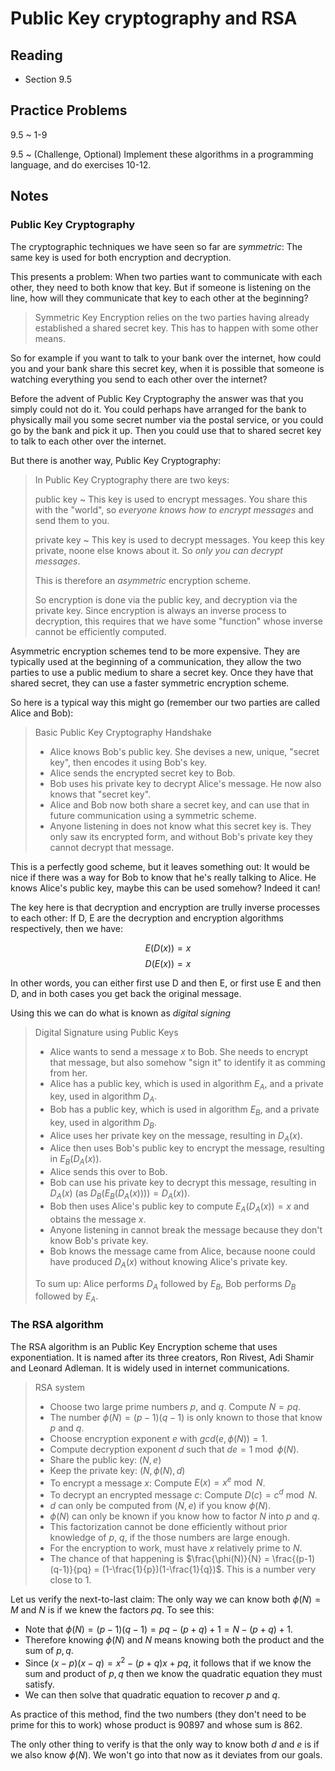 # Public Key cryptography and RSA

## Reading

- Section 9.5

## Practice Problems

9.5
  ~ 1-9

9.5
  ~ (Challenge, Optional) Implement these algorithms in a programming language, and do exercises 10-12.

## Notes

### Public Key Cryptography

The cryptographic techniques we have seen so far are *symmetric*: The same key is used for both encryption and decryption.

This presents a problem: When two parties want to communicate with each other, they need to both know that key. But if someone is listening on the line, how will they communicate that key to each other at the beginning?

> Symmetric Key Encryption relies on the two parties having already established a shared secret key. This has to happen with some other means.

So for example if you want to talk to your bank over the internet, how could you and your bank share this secret key, when it is possible that someone is watching everything you send to each other over the internet?

Before the advent of Public Key Cryptography the answer was that you simply could not do it. You could perhaps have arranged for the bank to physically mail you some secret number via the postal service, or you could go by the bank and pick it up. Then you could use that to shared secret key to talk to each other over the internet.

But there is another way, Public Key Cryptography:

> In Public Key Cryptography there are two keys:
>
> public key
>   ~ This key is used to encrypt messages. You share this with the "world", so *everyone knows how to encrypt messages* and send them to you.
>
> private key
>   ~ This key is used to decrypt messages. You keep this key private, noone else knows about it. So *only you can decrypt messages*.
>
> This is therefore an *asymmetric* encryption scheme.
>
> So encryption is done via the public key, and decryption via the private key. Since encryption is always an inverse process to decryption, this requires that we have some "function" whose inverse cannot be efficiently computed.

Asymmetric encryption schemes tend to be more expensive. They are typically used at the beginning of a communication, they allow the two parties to use a public medium to share a secret key. Once they have that shared secret, they can use a faster symmetric encryption scheme.

So here is a typical way this might go (remember our two parties are called Alice and Bob):

> Basic Public Key Cryptography Handshake
>
> - Alice knows Bob's public key. She devises a new, unique, "secret key", then encodes it using Bob's key.
> - Alice sends the encrypted secret key to Bob.
> - Bob uses his private key to decrypt Alice's message. He now also knows that "secret key".
> - Alice and Bob now both share a secret key, and can use that in future communication using a symmetric scheme.
> - Anyone listening in does not know what this secret key is. They only saw its encrypted form, and without Bob's private key they cannot decrypt that message.

This is a perfectly good scheme, but it leaves something out: It would be nice if there was a way for Bob to know that he's really talking to Alice. He knows Alice's public key, maybe this can be used somehow? Indeed it can!

The key here is that decryption and encryption are trully inverse processes to each other: If D, E are the decryption and encryption algorithms respectively, then we have:

$$E(D(x)) = x$$
$$D(E(x)) = x$$

In other words, you can either first use D and then E, or first use E and then D, and in both cases you get back the original message.

Using this we can do what is known as *digital signing*

> Digital Signature using Public Keys
>
> - Alice wants to send a message $x$ to Bob. She needs to encrypt that message, but also somehow "sign it" to identify it as comming from her.
> - Alice has a public key, which is used in algorithm $E_A$, and a private key, used in algorithm $D_A$.
> - Bob has a public key, which is used in algorithm $E_B$, and a private key, used in algorithm $D_B$.
> - Alice uses her private key on the message, resulting in $D_A(x)$.
> - Alice then uses Bob's public key to encrypt the message, resulting in $E_B(D_A(x))$.
> - Alice sends this over to Bob.
> - Bob can use his private key to decrypt this message, resulting in $D_A(x)$ (as $D_B(E_B(D_A(x)))) = D_A(x)$).
> - Bob then uses Alice's public key to compute $E_A(D_A(x)) = x$ and obtains the message $x$.
> - Anyone listening in cannot break the message because they don't know Bob's private key.
> - Bob knows the message came from Alice, because noone could have produced $D_A(x)$ without knowing Alice's private key.
>
> To sum up: Alice performs $D_A$ followed by $E_B$, Bob performs $D_B$ followed by $E_A$.

### The RSA algorithm

The RSA algorithm is an Public Key Encryption scheme that uses exponentiation. It is named after its three creators, Ron Rivest, Adi Shamir and Leonard Adleman. It is widely used in internet communications.

> RSA system
>
> - Choose two large prime numbers $p$, and $q$. Compute $N = pq$.
> - The number $\phi(N) = (p-1)(q-1)$ is only known to those that know $p$ and $q$.
> - Choose encryption exponent $e$ with $gcd(e, \phi(N)) = 1$.
> - Compute decryption exponent $d$ such that $de = 1\bmod \phi(N)$.
> - Share the public key: $(N, e)$
> - Keep the private key: $(N, \phi(N), d)$
> - To encrypt a message $x$: Compute $E(x) = x^e\bmod N$.
> - To decrypt an encrypted message $c$: Compute $D(c) = c^d\bmod N$.
> - $d$ can only be computed from $(N, e)$ if you know $\phi(N)$.
> - $\phi(N)$ can only be known if you know how to factor $N$ into $p$ and $q$.
> - This factorization cannot be done efficiently without prior knowledge of $p$, $q$, if the those numbers are large enough.
> - For the encryption to work, must have $x$ relatively prime to $N$.
> - The chance of that happening is $\frac{\phi(N)}{N} = \frac{(p-1)(q-1)}{pq} = (1-\frac{1}{p})(1-\frac{1}{q})$. This is a number very close to $1$.

Let us verify the next-to-last claim: The only way we can know both $\phi(N) = M$ and $N$ is if we knew the factors $pq$. To see this:

- Note that $\phi(N)=(p-1)(q-1) = pq - (p+q) + 1 = N - (p+q) + 1$.
- Therefore knowing $\phi(N)$ and $N$ means knowing both the product and the sum of $p,q$.
- Since $(x-p)(x-q) = x^2 - (p+q) x + pq$, it follows that if we know the sum and product of $p, q$ then we know the quadratic equation they must satisfy.
- We can then solve that quadratic equation to recover $p$ and $q$.

As practice of this method, find the two numbers (they don't need to be prime for this to work) whose product is $90897$ and whose sum is $862$.

The only other thing to verify is that the only way to know both $d$ and $e$ is if we also know $\phi(N)$. We won't go into that now as it deviates from our goals.
